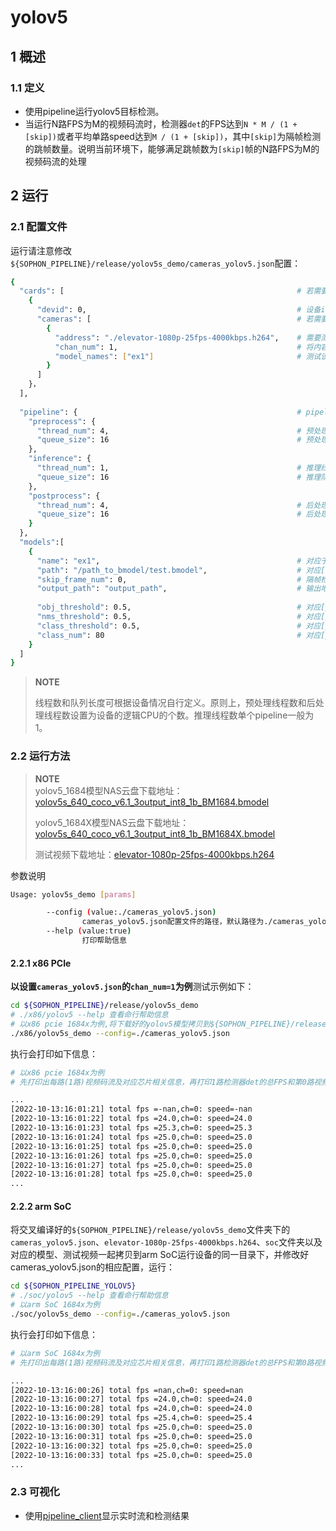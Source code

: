# yolov5

## 1 概述

### 1.1 定义

- 使用pipeline运行yolov5目标检测。
- 当运行N路FPS为M的视频码流时，检测器`det`的FPS达到`N * M / (1 + [skip])`或者平均单路speed达到`M / (1 + [skip])`，其中`[skip]`为隔帧检测的跳帧数量。说明当前环境下，能够满足跳帧数为`[skip]`帧的N路FPS为M的视频码流的处理


## 2 运行

### 2.1 配置文件

运行请注意修改`${SOPHON_PIPELINE}/release/yolov5s_demo/cameras_yolov5.json`配置：

```bash
{
  "cards": [													# 若需要配置多个device，可以在cards下添加多组devid和cameras信息
    {
      "devid": 0,												# 设备id
      "cameras": [												# 若需要配置多个视频码流，可以在cameras下添加多组address和chan_num信息。若配置了多个address或多个cards，总的视频码流路数为所有的[chan_num]数量之和
        {
          "address": "./elevator-1080p-25fps-4000kbps.h264",	# 需要测试视频码流的地址
          "chan_num": 1,										# 将内容为上述[address]的视频码流配置[chan_num]数量的路数。默认设置为1，会接入1路的内容为上述[address]的视频码流。
          "model_names": ["ex1"]								# 测试该[address]视频码流的模型名称，需要和此配置文件下面的[models]参数内的模型自定义名称[name]一致，表示使用该模型，多个模型的名字用逗号分开。
        }
      ]
    }，
  ],
  
  "pipeline": {													# pipeline中的线程数和队列长度
    "preprocess": {
      "thread_num": 4,											# 预处理线程数
      "queue_size": 16											# 预处理队列最大长度
    },
    "inference": {
      "thread_num": 1,											# 推理线程数
      "queue_size": 16											# 推理队列最大长度
    },
    "postprocess": {
      "thread_num": 4,											# 后处理线程数
      "queue_size": 16											# 后处理队列最大长度
    }
  },
  "models":[
    {
      "name": "ex1",											# 对应于[path]的模型自定义名称
      "path": "/path_to_bmodel/test.bmodel",	        		# 对应[name]的bmodel模型的路径
      "skip_frame_num": 0,										# 隔帧检测的跳帧数量。当设置为0时表示程序不跳帧检测，当设置为1时表示程序每间隔1帧做一次模型的pipeline。
      "output_path": "output_path",                      		# 输出地址，只支持rtsp，tcp，udp 格式为protocol://ip:port/, 例如rtsp://192.168.0.1:8080/test ， tcp://172.28.1.1:5353。对于rtsp推流，地址为rtsp server配置的地址。对于tcp和udp，需要开放自己配置的端口。
      
      "obj_threshold": 0.5,										# 对应[path]的bmodel模型后处理的物体置信度阈值
      "nms_threshold": 0.5,										# 对应[path]的bmodel模型后处理的非极大值抑制阈值
      "class_threshold": 0.5,									# 对应[path]的bmodel模型后处理的类别置信度阈值
      "class_num": 80											# 对应[path]的bmodel模型的分类数量
    }
  ]
}
```

> **NOTE**  
> 
> 线程数和队列长度可根据设备情况自行定义。原则上，预处理线程数和后处理线程数设置为设备的逻辑CPU的个数。推理线程数单个pipeline一般为1。

### 2.2 运行方法

  > **NOTE**  
  > yolov5_1684模型NAS云盘下载地址：[yolov5s_640_coco_v6.1_3output_int8_1b_BM1684.bmodel](http://219.142.246.77:65000/sharing/0IAlz5YOk)
  >
  > yolov5_1684X模型NAS云盘下载地址：[yolov5s_640_coco_v6.1_3output_int8_1b_BM1684X.bmodel](http://219.142.246.77:65000/sharing/EWfwFpkoD)
  >
  > 测试视频下载地址：[elevator-1080p-25fps-4000kbps.h264](http://219.142.246.77:65000/sharing/tU6pYuuau)

参数说明

```bash
Usage: yolov5s_demo [params]

        --config (value:./cameras_yolov5.json)
                cameras_yolov5.json配置文件的路径，默认路径为./cameras_yolov5.json。
        --help (value:true)
                打印帮助信息
```

#### 2.2.1 x86 PCIe

**以设置`cameras_yolov5.json`的`chan_num=1`为例**测试示例如下：

```bash
cd ${SOPHON_PIPELINE}/release/yolov5s_demo
# ./x86/yolov5 --help 查看命行帮助信息
# 以x86 pcie 1684x为例,将下载好的yolov5模型拷贝到${SOPHON_PIPELINE}/release/yolov5s_demo目录下运行
./x86/yolov5s_demo --config=./cameras_yolov5.json
```

执行会打印如下信息：

```bash
# 以x86 pcie 1684x为例
# 先打印出每路(1路)视频码流及对应芯片相关信息，再打印1路检测器det的总FPS和第0路视频码流处理对应的speed信息。其中，FPS和speed信息与当前运行设备的硬件配置相关，不同设备运行结果不同属正常现象，且同一设备运行程序过程中FPS和speed信息有一定波动属于正常现象。FPS和speed信息如下所示：

...
[2022-10-13:16:01:21] total fps =-nan,ch=0: speed=-nan
[2022-10-13:16:01:22] total fps =24.0,ch=0: speed=24.0
[2022-10-13:16:01:23] total fps =25.3,ch=0: speed=25.3
[2022-10-13:16:01:24] total fps =25.0,ch=0: speed=25.0
[2022-10-13:16:01:25] total fps =25.0,ch=0: speed=25.0
[2022-10-13:16:01:26] total fps =25.0,ch=0: speed=25.0
[2022-10-13:16:01:27] total fps =25.0,ch=0: speed=25.0
[2022-10-13:16:01:28] total fps =25.0,ch=0: speed=25.0
...
```

#### 2.2.2 arm SoC

将交叉编译好的`${SOPHON_PIPELINE}/release/yolov5s_demo`文件夹下的`cameras_yolov5.json`、`elevator-1080p-25fps-4000kbps.h264`、`soc`文件夹以及对应的模型、测试视频一起拷贝到arm SoC运行设备的同一目录下，并修改好cameras_yolov5.json的相应配置，运行：

```bash
cd ${SOPHON_PIPELINE_YOLOV5}
# ./soc/yolov5 --help 查看命行帮助信息
# 以arm SoC 1684x为例
./soc/yolov5s_demo --config=./cameras_yolov5.json 
```

执行会打印如下信息：

```bash
# 以arm SoC 1684x为例
# 先打印出每路(1路)视频码流及对应芯片相关信息，再打印1路检测器det的总FPS和第0路视频码流处理对应的speed信息。其中，FPS和speed信息与当前运行设备的硬件配置相关，不同设备运行结果不同属正常现象，且同一设备运行程序过程中FPS和speed信息有一定波动属于正常现象。FPS和speed信息如下所示：

...
[2022-10-13:16:00:26] total fps =nan,ch=0: speed=nan
[2022-10-13:16:00:27] total fps =24.0,ch=0: speed=24.0
[2022-10-13:16:00:28] total fps =24.0,ch=0: speed=24.0
[2022-10-13:16:00:29] total fps =25.4,ch=0: speed=25.4
[2022-10-13:16:00:30] total fps =25.0,ch=0: speed=25.0
[2022-10-13:16:00:31] total fps =25.0,ch=0: speed=25.0
[2022-10-13:16:00:32] total fps =25.0,ch=0: speed=25.0
[2022-10-13:16:00:33] total fps =25.0,ch=0: speed=25.0
...
```

### 2.3 可视化

- 使用[pipeline_client](./pipeline_client_visualization.md)显示实时流和检测结果
